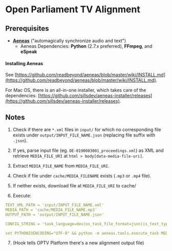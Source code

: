 # Open Parliament TV Alignment

## Prerequisites

* [**Aeneas**](https://www.readbeyond.it/aeneas/) ("automagically synchronize audio and text")
    * Aeneas Dependencies: **Python** (2.7.x preferred), **FFmpeg**, and **eSpeak**

#### Installing Aeneas

See [https://github.com/readbeyond/aeneas/blob/master/wiki/INSTALL.md](https://github.com/readbeyond/aeneas/blob/master/wiki/INSTALL.md).

For Mac OS, there is an all-in-one installer, which takes care of the dependencies: [https://github.com/sillsdev/aeneas-installer/releases](https://github.com/sillsdev/aeneas-installer/releases).

## Notes

1. Check if there are `*.xml` files in `input/` for which no corresponding file exists under `output/INPUT_FILE_NAME.json` (replacing file suffix with `.json`).

2. If yes, parse input file (eg. `DE-0190003001_proceedings.xml`) as XML and retrieve `MEDIA_FILE_URI` at `html > body[data-media-file-uri]`.

3. Extract `MEDIA_FILE_NAME` from `MEDIA_FILE_URI`.

4. Check if file under `cache/MEDIA_FILENAME` exists (`.mp3` or `.mp4` file). 

5. If neither exists, download file at `MEDIA_FILE_URI` to cache/

6. Execute: 

```yaml
TEXT_XML_PATH = 'input/INPUT_FILE_NAME.xml'
MEDIA_PATH = 'cache/MEDIA_FILE_NAME.mp3'
OUTPUT_PATH = 'output/INPUT_FILE_NAME.json'

CONFIG_STRING = 'task_language=deu|os_task_file_format=json|is_text_type=unparsed|is_text_unparsed_id_regex=s[0-9]+|is_text_unparsed_id_sort=numeric|task_adjust_boundary_no_zero=false|task_adjust_boundary_nonspeech_min=2|task_adjust_boundary_nonspeech_string=REMOVE|task_adjust_boundary_nonspeech_remove=REMOVE|is_audio_file_detect_head_min=0.1|is_audio_file_detect_head_max=3|is_audio_file_detect_tail_min=0.1|is_audio_file_detect_tail_max=3|task_adjust_boundary_algorithm=percent|task_adjust_boundary_percent_value=75|is_audio_file_head_length=1'

set PYTHONIOENCODING="UTF-8" && python -m aeneas.tools.execute_task MEDIA_PATH TEXT_XML_PATH CONFIG_STRING OUTPUT_PATH
```

7. (Hook tells OPTV Platform there's a new alignment output file)